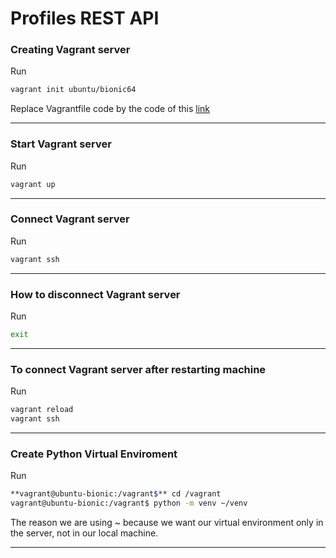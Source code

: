 # Profiles REST API

### Creating Vagrant server

Run

```sh
vagrant init ubuntu/bionic64
```

Replace Vagrantfile code by the code of this [link](https://gist.github.com/LondonAppDev/199eef145a21587ea866b69d40d28682)

---

### Start Vagrant server

Run

```sh
vagrant up
```

---

### Connect Vagrant server

Run

```sh
vagrant ssh
```

---

### How to disconnect Vagrant server

Run

```sh
exit
```

---

### To connect Vagrant server after restarting machine

Run

```sh
vagrant reload
vagrant ssh
```

---

### Create Python Virtual Enviroment

Run

```sh
**vagrant@ubuntu-bionic:/vagrant$** cd /vagrant
vagrant@ubuntu-bionic:/vagrant$ python -m venv ~/venv
```

The reason we are using ~ because we want our virtual environment only in the server, not in our local machine.

---
